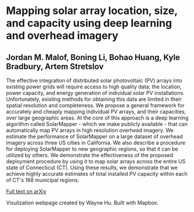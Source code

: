 # Mapping solar array location, size, and capacity using deep learning and overhead imagery
## Jordan M. Malof, Boning Li, Bohao Huang, Kyle Bradbury, Artem Stretslov

The effective integration of distributed solar photovoltaic (PV) arrays into existing power grids will require access to high quality data; the location, power capacity, and energy generation of individual solar PV installations. Unfortunately, existing methods for obtaining this data are limited in their spatial resolution and completeness. We propose a general framework for accurately and cheaply mapping individual PV arrays, and their capacities, over large geographic areas. At the core of this approach is a deep learning algorithm called SolarMapper - which we make publicly available - that can automatically map PV arrays in high resolution overhead imagery. We estimate the performance of SolarMapper on a large dataset of overhead imagery across three US cities in California. We also describe a procedure for deploying SolarMapper to new geographic regions, so that it can be utilized by others. We demonstrate the effectiveness of the proposed deployment procedure by using it to map solar arrays across the entire US state of Connecticut (CT). Using these results, we demonstrate that we achieve highly accurate estimates of total installed PV capacity within each of CT's 168 municipal regions.

[Full text on arXiv](https://arxiv.org/abs/1902.10895)

Visulization webpage created by Wayne Hu. Built with Mapbox.
